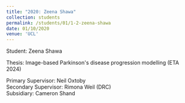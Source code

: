 ```yaml
---
title: "2020: Zeena Shawa"
collection: students
permalink: /students/01/1-2-zeena-shawa
date: 01/10/2020
venue: 'UCL'
---
```

Student: Zeena Shawa

Thesis: Image-based Parkinson's disease progression modelling (ETA 2024)<br/>

Primary Supervisor: Neil Oxtoby<br/>
Secondary Supervisor: Rimona Weil (DRC)<br/>
Subsidiary: Cameron Shand
